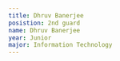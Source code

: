 ```yaml
---
title: Dhruv Banerjee
posistion: 2nd guard
name: Dhruv Banerjee
year: Junior
major: Information Technology
---
```

